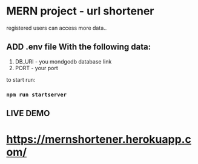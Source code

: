 # MERN project - url shortener

registered users can access more data..

## ADD .env file With the following data:
1. DB_URI - you mondgodb database link
2. PORT - your port

to start run:

### `npm run startserver`

## LIVE DEMO
# https://mernshortener.herokuapp.com/



